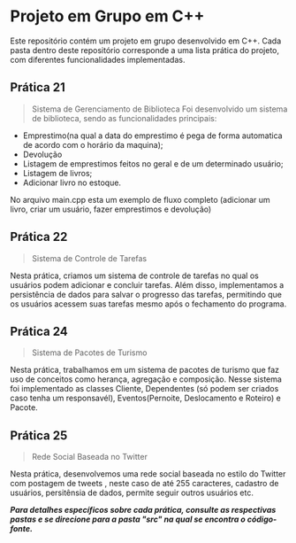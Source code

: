# Projeto em Grupo em C++

Este repositório contém um projeto em grupo desenvolvido em C++. Cada pasta dentro deste repositório corresponde a uma lista prática do projeto, com diferentes funcionalidades implementadas.

## Prática 21
> Sistema de Gerenciamento de Biblioteca
Foi desenvolvido um sistema de biblioteca, sendo as funcionalidades principais:

- Emprestimo(na qual a data do emprestimo é pega de forma automatica de acordo com o horário da maquina);
- Devolução
- Listagem de emprestimos feitos no geral e de um determinado usuário;
- Listagem de livros;
- Adicionar livro no estoque.

No arquivo main.cpp esta um exemplo de fluxo completo (adicionar um livro, criar um usuário, fazer emprestimos e devolução)

## Prática 22
> Sistema de Controle de Tarefas

Nesta prática, criamos um sistema de controle de tarefas no qual os usuários podem adicionar e concluir tarefas. Além disso, implementamos a persistência de dados para salvar o progresso das tarefas, permitindo que os usuários acessem suas tarefas mesmo após o fechamento do programa.

## Prática 24
> Sistema de Pacotes de Turismo

Nesta prática, trabalhamos em um sistema de pacotes de turismo que faz uso de conceitos como herança, agregação e composição. Nesse sistema foi implementado as classes Cliente, Dependentes (só podem ser criados caso tenha um responsavél), Eventos(Pernoite, Deslocamento e Roteiro) e Pacote.

## Prática 25
> Rede Social Baseada no Twitter

Nesta prática, desenvolvemos uma rede social baseada no estilo do Twitter com postagem de tweets , neste caso de até 255 caracteres, cadastro de usuários, persitênsia de dados, permite seguir outros usuários etc.


***Para detalhes específicos sobre cada prática, consulte as respectivas pastas e se direcione para a pasta "src" na qual se encontra o código-fonte.***
